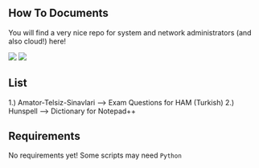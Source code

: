 ## How To Documents

You will find a very nice repo for system and network administrators (and also cloud!) here!

<a href="https://mysystem.org" title="Mysystem.org"><img src="https://img.shields.io/website-up-down-green-red/http/shields.io.svg?label=Visit%20mysystem.org"></a>
<a href="https://www.paypal.me/ssarioglu" title="Support project"><img src="https://img.shields.io/badge/Donate%20me-paypal-brightgreen.svg"></a>

## List
1.) Amator-Telsiz-Sinavlari --> Exam Questions for HAM (Turkish)
2.) Hunspell --> Dictionary for Notepad++


## Requirements
No requirements yet! Some scripts may need `Python`